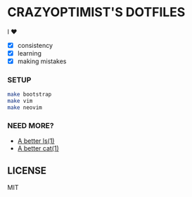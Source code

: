 # CRAZYOPTIMIST'S DOTFILES 

I :heart:
- [x] consistency
- [x] learning
- [x] making mistakes

### SETUP

```bash
make bootstrap
make vim
make neovim
```

### NEED MORE?

* [A better ls(1)](https://github.com/Peltoche/lsd)
* [A better cat(1)](https://github.com/sharkdp/bat)

## LICENSE

MIT
